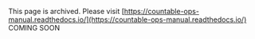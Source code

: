This page is archived. Please visit [https://countable-ops-manual.readthedocs.io/](https://countable-ops-manual.readthedocs.io/)
COMING SOON
